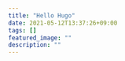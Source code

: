 ```yaml
---
title: "Hello Hugo"
date: 2021-05-12T13:37:26+09:00
tags: []
featured_image: ""
description: ""
---
```

